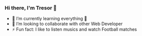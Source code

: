 ### Hi there, I'm Tresor 👋

- 🌱 I’m currently learning everything 🤣
- 👯 I’m looking to collaborate with other Web Developer
- ⚡ Fun fact: I like to listen musics and watch Football matches


